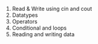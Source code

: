 1. Read & Write using cin and cout
2. Datatypes
3. Operators
4. Conditional and loops
5. Reading and writing data
